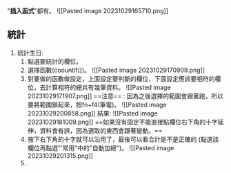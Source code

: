 
"**插入函式**"都有。
![[Pasted image 20231029165710.png]]

## 統計
1. 統計生日:
	1. 點選要統計的欄位。
	2. 選擇函數(coountif())。
		![[Pasted image 20231029170909.png]]
	3. 對要做的函數做設定，上面設定要判斷的欄位，下面設定應該要相符的欄位，去計算相符的總共有幾筆資料。
		![[Pasted image 20231029171907.png]]
		==注意== : 因為之後選擇的範圍會跟著跑，所以要將範圍鎖起來，按fn+f4(筆電)。
		![[Pasted image 20231029200858.png]]
		結果:
		![[Pasted image 20231029181009.png]]
		==如果沒有固定不能直接點欄位右下角的十字延伸，資料會有誤，因為選取的東西會跟著變動。==
	4. 按下右下角的十字就可以沿用了，最後可以看合計是不是正確的 (點選該欄位再點選"'常用"中的"自動加總")。
		![[Pasted image 20231029201315.png]]
	5. 
	
